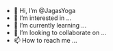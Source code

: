 - 👋 Hi, I’m @JagasYoga
- 👀 I’m interested in ...
- 🌱 I’m currently learning ...
- 💞️ I’m looking to collaborate on ...
- 📫 How to reach me ...

<!---
JagasYoga/JagasYoga is a ✨ special ✨ repository because its `README.md` (this file) appears on your GitHub profile.
You can click the Preview link to take a look at your changes.
--->
